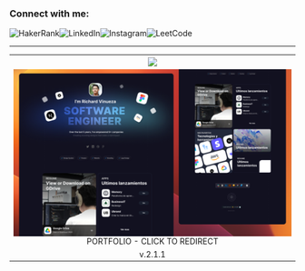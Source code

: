 <!-- <h1 align="center"> I'm Richard Vinueza</> -->

### Connect with me:

[<img align="left" alt="HakerRank"  src="https://img.shields.io/badge/-Hackerrank-2EC866?style=for-the-badge&logo=HackerRank&logoColor=white" />][hackerrank]
[<img align="left" alt="LinkedIn" src="https://img.shields.io/badge/LinkedIn-0077B5?style=for-the-badge&logo=linkedin&logoColor=white" />][linkedin]
[<img align="left" alt="Instagram"  src="https://img.shields.io/badge/Instagram-E4405F?style=for-the-badge&logo=instagram&logoColor=white" />][instagram]
[<img align="left" alt="LeetCode"  src="https://img.shields.io/badge/-LeetCode-FFA116?style=for-the-badge&logo=LeetCode&logoColor=white" />][leetcode]

<br/>

---

<table align="center"><tr>
<td align="center" width="9999">
<a href="https://richard.darkpixl.com">
  <img align="center" src="https://github-readme-stats.vercel.app/api/top-langs/?username=richardnarvaez&layout=compact&count_private=true&langs_count=10" />
</a>
</td>
</tr>
<tr>
<td align="center" width="9999">
<a href="https://richard.darkpixl.com" target="_blank">
<img align="center" src="./screenshots/Cover.png" />
</a>
PORTFOLIO - CLICK TO REDIRECT
</td>
</tr>
<tr>
<td  align="center" width="9999">
v.2.1.1
</td>
</tr>
</table>

[website]: https://darkpixl.com
[twitter]: https://twitter.com/richardvnarvaez
[youtube]: https://youtube.com/richardvnarvaez
[instagram]: https://instagram.com/richard.vinueza
[linkedin]: https://linkedin.com/in/richardvnarvaez
[hackerrank]: https://www.hackerrank.com/richardvnarvaez
[webdevplaylist]: https://www.youtube.com/playlist?
[jsplaylist]: https://www.youtube.com/playlist?
[cssplaylist]: https://www.youtube.com/playlist?
[reactplaylist]: https://www.youtube.com/playlist?
[leetcode]: https://leetcode.com/richardnarvaez/

